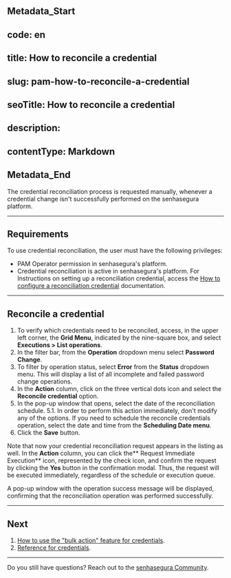## Metadata_Start 
## code: en
## title: How to reconcile a credential 
## slug: pam-how-to-reconcile-a-credential 
## seoTitle: How to reconcile a credential 
## description:  
## contentType: Markdown 
## Metadata_End
The credential reconciliation process is requested manually, whenever a credential change isn't successfully performed on the senhasegura platform.

***

## Requirements
To use credential reconciliation, the user must have the following privileges:
* PAM Operator permission in senhasegura's platform.
* Credential reconciliation is active in senhasegura's platform. For Instructions on setting up a reconciliation credential, access the [How to configure a reconciliation credential](/v3-32/docs/pam-how-to-configure-a-reconciliation-credential) documentation.

***

## Reconcile a credential

1. To verify which credentials need to be reconciled, access, in the upper left corner, the **Grid Menu**, indicated by the nine-square box, and select **Executions > List operations**.
2. In the filter bar, from the **Operation** dropdown menu select **Password Change**. 
3. To filter by operation status, select **Error** from the **Status** dropdown menu. This will display a list of all incomplete and failed password change operations.
4. In the **Action** column, click on the three vertical dots icon and select the **Reconcile credential** option.
5. In the pop-up window that opens, select the date of the reconciliation schedule. 
    5.1. In order to perform this action immediately, don't modify any of the options. If you need to schedule the reconcile credentials operation, select the date and time from the **Scheduling Date menu**.
6. Click the **Save** button.

Note that now your credential reconciliation request appears in the listing as well. In the **Action** column, you can click the** Request Immediate Execution** icon, represented by the check icon, and confirm the request by clicking the **Yes** button in the confirmation modal. Thus, the request will be executed immediately, regardless of the schedule or execution queue.

A pop-up window with the operation success message will be displayed, confirming that the reconciliation operation was performed successfully.

***

## Next
1. [How to use the "bulk action" feature for credentials](/v3-32/docs/pam-how-to-use-the-bulk-action-feature-for-credentials).
2. [Reference for credentials](/v3-32/docs/pam-reference-for-credentials).

***

Do you still have questions? Reach out to the [senhasegura Community](https://community.senhasegura.io/).
